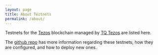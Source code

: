 ```yaml
---
layout: page
title: About Teztnets
permalink: /about/
---
```


Testnets for the [Tezos](https://tezos.com) blockchain managed by [TQ Tezos](https://tqtezos.com) are listed here.

The [github repo](https://github.com/tqtezos/teztnets) has more information regarding these testnets, how they are configured, and how to deploy new ones.
